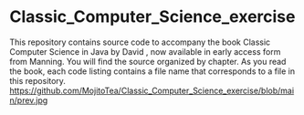 # Classic_Computer_Science_exercise
This repository contains source code to accompany the book Classic Computer Science  in Java by David , now available in early access form from Manning. You will find the source organized by chapter. As you read the book, each code listing contains a file name that corresponds to a file in this repository. 
https://github.com/MojitoTea/Classic_Computer_Science_exercise/blob/main/prev.jpg
